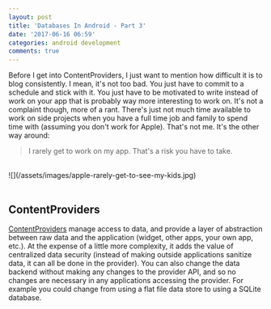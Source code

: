 ```yaml
---
layout: post
title: 'Databases In Android - Part 3'
date: '2017-06-16 06:59'
categories: android development
comments: true
---
```


Before I get into ContentProviders, I just want to mention how difficult it is to blog consistently. I mean, it's not too bad. You just have to commit to a schedule and stick with it. You just have to be motivated to write instead of work on your app that is probably way more interesting to work on. It's not a complaint though, more of a rant. There's just not much time available to work on side projects when you have a full time job and family to spend time with (assuming you don't work for Apple). That's not me. It's the other way around:
> I rarely get to work on my app. That's a risk you have to take.

<br>
![](/assets/images/apple-rarely-get-to-see-my-kids.jpg)
<br>
<br>

ContentProviders
----------------

[ContentProviders](https://developer.android.com/guide/topics/providers/content-providers.html) manage access to data, and provide a layer of abstraction between raw data and the application (widget, other apps, your own app, etc.). At the expense of a little more complexity, it adds the value of centralized data security (instead of making outside applications sanitize data, it can all be done in the provider). You can also change the data backend without making any changes to the provider API, and so no changes are necessary in any applications accessing the provider. For example you could change from using a flat file data store to using a SQLite database.

